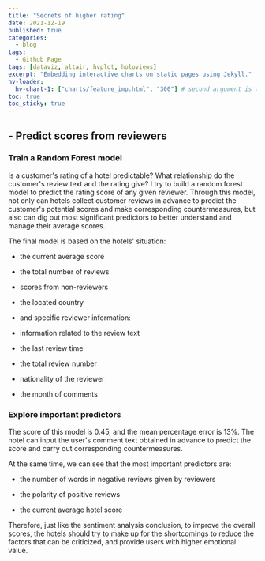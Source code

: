 ```yaml
---
title: "Secrets of higher rating"
date: 2021-12-19
published: true
categories:
  - blog
tags:
  - Github Page
tags: [dataviz, altair, hvplot, holoviews]
excerpt: "Embedding interactive charts on static pages using Jekyll."
hv-loader:
  hv-chart-1: ["charts/feature_imp.html", "300"] # second argument is the height
toc: true
toc_sticky: true
---
```


## **- Predict scores from reviewers**

### **Train a Random Forest model**

Is a customer's rating of a hotel predictable? What relationship do the customer's review text and the rating give? I try to build a random forest model to predict the rating score of any given reviewer. Through this model, not only can hotels collect customer reviews in advance to predict the customer's potential scores and make corresponding countermeasures, but also can dig out most significant predictors to better understand and manage their average scores.

The final model is based on the hotels' situation:

-   the current average score

-   the total number of reviews

-   scores from non-reviewers

-   the located country

-   and specific reviewer information:

-   information related to the review text

-   the last review time

-   the total review number

-   nationality of the reviewer

-   the month of comments

### **Explore important predictors**

The score of this model is 0.45, and the mean percentage error is 13%. The hotel can input the user's comment text obtained in advance to predict the score and carry out corresponding countermeasures.

At the same time, we can see that the most important predictors are:

-   the number of words in negative reviews given by reviewers

-   the polarity of positive reviews

-   the current average hotel score


<div id="hv-chart-1"></div>


Therefore, just like the sentiment analysis conclusion, to improve the overall scores, the hotels should try to make up for the shortcomings to reduce the factors that can be criticized, and provide users with higher emotional value.
